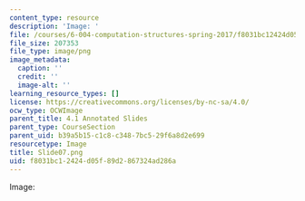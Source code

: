 ```yaml
---
content_type: resource
description: 'Image: '
file: /courses/6-004-computation-structures-spring-2017/f8031bc12424d05f89d2867324ad286a_Slide07.png
file_size: 207353
file_type: image/png
image_metadata:
  caption: ''
  credit: ''
  image-alt: ''
learning_resource_types: []
license: https://creativecommons.org/licenses/by-nc-sa/4.0/
ocw_type: OCWImage
parent_title: 4.1 Annotated Slides
parent_type: CourseSection
parent_uid: b39a5b15-c1c8-c348-7bc5-29f6a8d2e699
resourcetype: Image
title: Slide07.png
uid: f8031bc1-2424-d05f-89d2-867324ad286a
---
```

Image: 